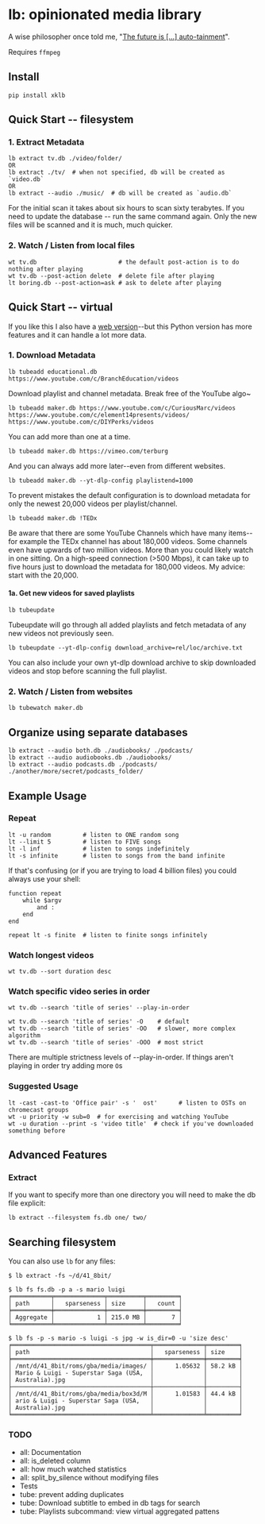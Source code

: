 # lb: opinionated media library

A wise philosopher once told me, "[The future is [...] auto-tainment](https://www.youtube.com/watch?v=F9sZFrsjPp0)".

Requires `ffmpeg`

## Install

    pip install xklb

## Quick Start -- filesystem

### 1. Extract Metadata

    lb extract tv.db ./video/folder/
    OR
    lb extract ./tv/  # when not specified, db will be created as `video.db`
    OR
    lb extract --audio ./music/  # db will be created as `audio.db`

For the initial scan it takes about six hours to scan sixty terabytes. If you need to update the database -- run the same command again. Only the new files will be scanned and it is much, much quicker.

### 2. Watch / Listen from local files

    wt tv.db                       # the default post-action is to do nothing after playing
    wt tv.db --post-action delete  # delete file after playing
    lt boring.db --post-action=ask # ask to delete after playing

## Quick Start -- virtual

If you like this I also have a [web version](https://unli.xyz/eject/)--but this Python version has more features and it can handle a lot more data.

### 1. Download Metadata

    lb tubeadd educational.db https://www.youtube.com/c/BranchEducation/videos

Download playlist and channel metadata. Break free of the YouTube algo~

    lb tubeadd maker.db https://www.youtube.com/c/CuriousMarc/videos https://www.youtube.com/c/element14presents/videos/ https://www.youtube.com/c/DIYPerks/videos

You can add more than one at a time.

    lb tubeadd maker.db https://vimeo.com/terburg

And you can always add more later--even from different websites.

    lb tubeadd maker.db --yt-dlp-config playlistend=1000

To prevent mistakes the default configuration is to download metadata for only the newest 20,000 videos per playlist/channel.

    lb tubeadd maker.db !TEDx

Be aware that there are some YouTube Channels which have many items--for example the TEDx channel has about 180,000 videos. Some channels even have upwards of two million videos. More than you could likely watch in one sitting. On a high-speed connection (>500 Mbps), it can take up to five hours just to download the metadata for 180,000 videos. My advice: start with the 20,000.

#### 1a. Get new videos for saved playlists

    lb tubeupdate

Tubeupdate will go through all added playlists and fetch metadata of any new videos not previously seen.

    lb tubeupdate --yt-dlp-config download_archive=rel/loc/archive.txt

You can also include your own yt-dlp download archive to skip downloaded videos and stop before scanning the full playlist.

### 2. Watch / Listen from websites

    lb tubewatch maker.db

## Organize using separate databases

    lb extract --audio both.db ./audiobooks/ ./podcasts/
    lb extract --audio audiobooks.db ./audiobooks/
    lb extract --audio podcasts.db ./podcasts/ ./another/more/secret/podcasts_folder/

## Example Usage

### Repeat

    lt -u random         # listen to ONE random song
    lt --limit 5         # listen to FIVE songs
    lt -l inf            # listen to songs indefinitely
    lt -s infinite       # listen to songs from the band infinite

If that's confusing (or if you are trying to load 4 billion files) you could always use your shell:

    function repeat
        while $argv
            and :
        end
    end

    repeat lt -s finite  # listen to finite songs infinitely

### Watch longest videos

    wt tv.db --sort duration desc

### Watch specific video series in order

    wt tv.db --search 'title of series' --play-in-order

    wt tv.db --search 'title of series' -O    # default
    wt tv.db --search 'title of series' -OO   # slower, more complex algorithm
    wt tv.db --search 'title of series' -OOO  # most strict

There are multiple strictness levels of --play-in-order. If things aren't playing in order try adding more `O`s

### Suggested Usage

    lt -cast -cast-to 'Office pair' -s '  ost'      # listen to OSTs on chromecast groups
    wt -u priority -w sub=0  # for exercising and watching YouTube
    wt -u duration --print -s 'video title'  # check if you've downloaded something before

## Advanced Features

### Extract

If you want to specify more than one directory you will need to make the db file explicit:

    lb extract --filesystem fs.db one/ two/

## Searching filesystem

You can also use `lb` for any files:

    $ lb extract -fs ~/d/41_8bit/

    $ lb fs fs.db -p a -s mario luigi
    ╒═══════════╤══════════════╤══════════╤═════════╕
    │ path      │   sparseness │ size     │   count │
    ╞═══════════╪══════════════╪══════════╪═════════╡
    │ Aggregate │            1 │ 215.0 MB │       7 │
    ╘═══════════╧══════════════╧══════════╧═════════╛

    $ lb fs -p -s mario -s luigi -s jpg -w is_dir=0 -u 'size desc'
    ╒═══════════════════════════════════════╤══════════════╤═════════╕
    │ path                                  │   sparseness │ size    │
    ╞═══════════════════════════════════════╪══════════════╪═════════╡
    │ /mnt/d/41_8bit/roms/gba/media/images/ │      1.05632 │ 58.2 kB │
    │ Mario & Luigi - Superstar Saga (USA,  │              │         │
    │ Australia).jpg                        │              │         │
    ├───────────────────────────────────────┼──────────────┼─────────┤
    │ /mnt/d/41_8bit/roms/gba/media/box3d/M │      1.01583 │ 44.4 kB │
    │ ario & Luigi - Superstar Saga (USA,   │              │         │
    │ Australia).jpg                        │              │         │
    ╘═══════════════════════════════════════╧══════════════╧═════════╛

### TODO

- all: Documentation
- all: is_deleted column
- all: how much watched statistics
- all: split_by_silence without modifying files
- Tests
- tube: prevent adding duplicates
- tube: Download subtitle to embed in db tags for search
- tube: Playlists subcommand: view virtual aggregated pattens
